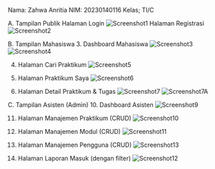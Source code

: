 Nama: Zahwa Anritia
NIM: 20230140116
Kelas; TI/C

A. Tampilan Publik
Halaman Login
![Screenshot1](https://github.com/user-attachments/assets/2219c46d-3fad-4b00-a9a7-9703d0dd4898)
Halaman Registrasi
![Screenshot2](https://github.com/user-attachments/assets/2db4e2c8-4f72-4157-a347-df24843abf69)

B. Tampilan Mahasiswa
3. Dashboard Mahasiswa
![Screenshot3](https://github.com/user-attachments/assets/4c218599-b61d-4d87-ad8e-99ccd3756bec)
![Screenshot4](https://github.com/user-attachments/assets/f1687235-93ed-484b-b498-334a7ee24862)


4. Halaman Cari Praktikum
![Screenshot5](https://github.com/user-attachments/assets/078148d7-976e-407d-bf08-54fae2ae03a1)

6. Halaman Praktikum Saya
 ![Screenshot6](https://github.com/user-attachments/assets/61692782-69bf-444f-8deb-71189078ffee)

8. Halaman Detail Praktikum & Tugas
![Screenshot7](https://github.com/user-attachments/assets/1c0c03b5-6b1f-4bf4-b90c-1c948d7211f6)
![Screenshot7A](https://github.com/user-attachments/assets/4831963c-3f01-4038-b042-f01b45c171b5)

C. Tampilan Asisten (Admin)
10. Dashboard Asisten
![Screenshot9](https://github.com/user-attachments/assets/e1bc9fee-1a84-4356-9d29-6499eda3ee48)

11. Halaman Manajemen Praktikum (CRUD)
![Screenshot10](https://github.com/user-attachments/assets/2cc270b1-22d9-49f9-8dce-a69ce6381e01)

13. Halaman Manajemen Modul (CRUD)
![Screenshot11](https://github.com/user-attachments/assets/d44edf4d-e77b-44fd-a053-f81b0117f5b8)

15. Halaman Manajemen Pengguna (CRUD)
![Screenshot13](https://github.com/user-attachments/assets/9b0a04a1-a384-4c8d-aef6-ad4f1a2a3ae3)

17. Halaman Laporan Masuk (dengan filter)
![Screenshot12](https://github.com/user-attachments/assets/a09a5cfd-7fde-4936-aa19-074a63fa45f1)
